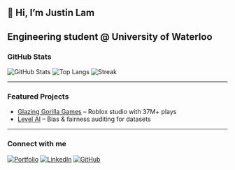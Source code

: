 ## 👋 Hi, I’m Justin Lam

Engineering student @ University of Waterloo  
---

### GitHub Stats
![GitHub Stats](https://github-readme-stats.vercel.app/api?username=justinlam747&show_icons=true&theme=radical&hide_border=true)
![Top Langs](https://github-readme-stats.vercel.app/api/top-langs/?username=justinlam747&layout=compact&theme=radical&hide_border=true)
![Streak](https://github-readme-streak-stats.herokuapp.com/?user=justinlam747&theme=radical&hide_border=true)

---

### Featured Projects
- [Glazing Gorilla Games](https://glazinggorillagames.com) – Roblox studio with 37M+ plays    
- [Level AI](https://github.com/justinlam747/Level) – Bias & fairness auditing for datasets  

---
### Connect with me
[![Portfolio](https://img.shields.io/badge/🌐%20Portfolio-justinlam.tech-blue)](https://justinlam.tech)
[![LinkedIn](https://img.shields.io/badge/LinkedIn-Justin%20Lam-blue)](https://linkedin.com/in/justinlam747)
[![GitHub](https://img.shields.io/badge/GitHub-justinlam747-black)](https://github.com/justinlam747)

